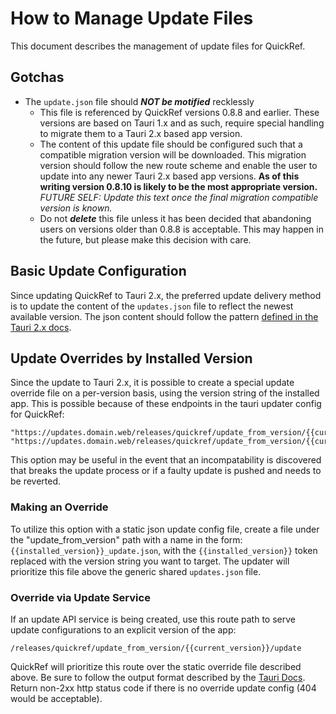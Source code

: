 # How to Manage Update Files

This document describes the management of update files for QuickRef.

## Gotchas
- The `update.json` file should ***NOT be motified*** recklessly
    - This file is referenced by QuickRef versions 0.8.8 and earlier. These versions are based on Tauri 1.x and as such, require special handling to migrate them to a Tauri 2.x based app version.
    - The content of this update file should be configured such that a compatible migration version will be downloaded. This migration version should follow the new route scheme and enable the user to update into any newer Tauri 2.x based app versions. **As of this writing version 0.8.10 is likely to be the most appropriate version.** *FUTURE SELF: Update this text once the final migration compatible version is known.*
    - Do not ***delete*** this file unless it has been decided that abandoning users on versions older than 0.8.8 is acceptable. This may happen in the future, but please make this decision with care.


## Basic Update Configuration
Since updating QuickRef to Tauri 2.x, the preferred update delivery method is to update the content of the `updates.json` file to reflect the newest available version. The json content should follow the pattern [defined in the Tauri 2.x docs](https://v2.tauri.app/plugin/updater/#static-json-file).

## Update Overrides by Installed Version
Since the update to Tauri 2.x, it is possible to create a special update override file on a per-version basis, using the version string of the installed app. This is possible because of these endpoints in the tauri updater config for QuickRef:
```
"https://updates.domain.web/releases/quickref/update_from_version/{{current_version}}/update",
"https://updates.domain.web/releases/quickref/update_from_version/{{current_version}}_update.json",
```
This option may be useful in the event that an incompatability is discovered that breaks the update process or if a faulty update is pushed and needs to be reverted. 

### Making an Override
To utilize this option with a static json update config file, create a file under the "update_from_version" path with a name in the form: `{{installed_version}}_update.json`, with the `{{installed_version}}` token replaced with the version string you want to target. The updater will prioritize this file above the generic shared `updates.json` file.

### Override via Update Service
If an update API service is being created, use this route path to serve update configurations to an explicit version of the app:
```
/releases/quickref/update_from_version/{{current_version}}/update
```
QuickRef will prioritize this route over the static override file described above. Be sure to follow the output format described by the [Tauri Docs](https://v2.tauri.app/plugin/updater/#dynamic-update-server). Return non-2xx http status code if there is no override update config (404 would be acceptable).
